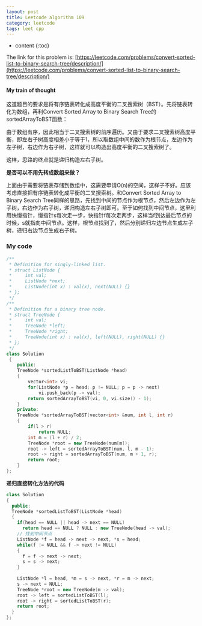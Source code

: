 ```yaml
---
layout: post
title: Leetcode algorithm 109
category: leetcode
tags: leet cpp
---
```


* content
{:toc}


The link for this problem is: [https://leetcode.com/problems/convert-sorted-list-to-binary-search-tree/description/](https://leetcode.com/problems/convert-sorted-list-to-binary-search-tree/description/)





#### My train of thought

这道题目的要求是将有序链表转化成高度平衡的二叉搜索树（BST）。先将链表转化为数组，再利Convert Sorted Array to Binary Search Tree的sortedArrayToBST函数：

由于数组有序，因此相当于二叉搜索树的前序遍历。又由于要求二叉搜索树高度平衡，即左右子树高度相差小于等于1，所以取数组中间的数作为根节点，左边作为左子树，右边作为右子树，这样就可以构造出高度平衡的二叉搜索树了。

这样，思路的终点就是递归构造左右子树。



**是否可以不用先转成数组来做？**

上面由于需要将链表存储到数组中，这需要申请O(n)的空间，这样子不好。应该考虑直接把有序链表转化成平衡的二叉搜索树。和Convert Sorted Array to Binary Search Tree同样的思路，先找到中间的节点作为根节点，然后左边作为左子树，右边作为右子树，递归构造左右子树即可。至于如何找到中间节点，这里利用快慢指针，慢指针s每次走一步，快指针f每次走两步，这样当f到达最后节点的时候，s就指向中间节点。这样，根节点找到了，然后分别递归左边节点生成左子树，递归右边节点生成右子树。



### My code

```c++
/**
 * Definition for singly-linked list.
 * struct ListNode {
 *     int val;
 *     ListNode *next;
 *     ListNode(int x) : val(x), next(NULL) {}
 * };
 */
/**
 * Definition for a binary tree node.
 * struct TreeNode {
 *     int val;
 *     TreeNode *left;
 *     TreeNode *right;
 *     TreeNode(int x) : val(x), left(NULL), right(NULL) {}
 * };
 */
class Solution 
 {
    public:
    TreeNode *sortedListToBST(ListNode *head) 
    {
        vector<int> vi;
        for(ListNode *p = head; p != NULL; p = p -> next)
            vi.push_back(p -> val);
        return sortedArrayToBST(vi, 0, vi.size() - 1);
    }
    private:
    TreeNode *sortedArrayToBST(vector<int> &num, int l, int r)
    {
        if(l > r)
            return NULL;
        int m = (l + r) / 2;
        TreeNode *root = new TreeNode(num[m]);
        root -> left = sortedArrayToBST(num, l, m - 1);
        root -> right = sortedArrayToBST(num, m + 1, r);
        return root;
    }
};
```



**递归直接转化方法的代码**

```c++
class Solution
{
  public:
  TreeNode *sortedListToBST(ListNode *head)
  {
    if(head == NULL || head -> next == NULL)
      return head == NULL ? NULL : new TreeNode(head -> val);
    // 找到中间节点
    ListNode *f = head -> next -> next, *s = head;
    while(f != NULL && f -> next != NULL)
    {
      f = f -> next -> next;
      s = s -> next;
    }
    
    ListNode *l = head, *m = s -> next, *r = m -> next;
    s -> next = NULL;
    TreeNode *root = new TreeNode(m -> val);
    root -> left = sortedListToBST(l);
    root -> right = sortedListToBST(r);
    return root;
  }
};
```

